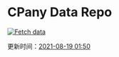 # CPany Data Repo

[![Fetch data](https://github.com/yjl9903/CPany/actions/workflows/fetch.yml/badge.svg)](https://github.com/yjl9903/CPany/actions/workflows/fetch.yml)

<!-- START_SECTION: update_time -->
更新时间：[2021-08-19 01:50](https://www.timeanddate.com/worldclock/fixedtime.html?msg=Fetch+data&iso=20210819T015036&p1=237)
<!-- END_SECTION: update_time -->
